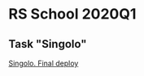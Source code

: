 # RS School 2020Q1
## Task "Singolo"
[Singolo. Final deploy](https://hl-dz.github.io/singolo/index.html "Final deploy")